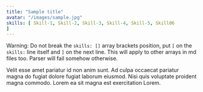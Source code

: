 ```yaml
---
title: "Sample title"
avatar: "/images/sample.jpg"
skills: [ Skill-1, Skill-2, Skill-3, Skill-4, Skill-5, Skill06
]
---
```


Warning: Do not break the `skills: []` array brackets position, put `[` on the `skills:` line itself and `]` on the next line. This will apply to other arrays in md files too. Parser will fail somehow otherwise.

Velit esse amet pariatur id non anim sunt. Ad culpa occaecat pariatur magna do fugiat dolore fugiat laborum eiusmod. Nisi quis voluptate proident magna commodo. Lorem ea sit magna est exercitation Lorem.
